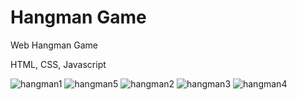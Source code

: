 # Hangman Game

Web Hangman Game

HTML, CSS, Javascript

![hangman1](https://user-images.githubusercontent.com/57807464/100402773-0c33b200-3055-11eb-8511-c617b0c6bbb8.PNG)
![hangman5](https://user-images.githubusercontent.com/57807464/100402771-0b9b1b80-3055-11eb-9ee9-9754d55fbbd7.PNG)
![hangman2](https://user-images.githubusercontent.com/57807464/100402774-0c33b200-3055-11eb-95f2-145b68729460.PNG)
![hangman3](https://user-images.githubusercontent.com/57807464/100402775-0c33b200-3055-11eb-9b74-1f017d756772.PNG)
![hangman4](https://user-images.githubusercontent.com/57807464/100402776-0ccc4880-3055-11eb-8bb4-21555d5a8dc3.PNG)
